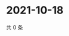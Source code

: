 # 2021-10-18

共 0 条

<!-- BEGIN WEIBO -->
<!-- 最后更新时间 Mon Oct 18 2021 17:08:59 GMT+0800 (China Standard Time) -->

<!-- END WEIBO -->
